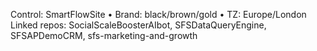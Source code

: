 Control: SmartFlowSite • Brand: black/brown/gold • TZ: Europe/London
Linked repos: SocialScaleBoosterAIbot, SFSDataQueryEngine, SFSAPDemoCRM, sfs-marketing-and-growth
